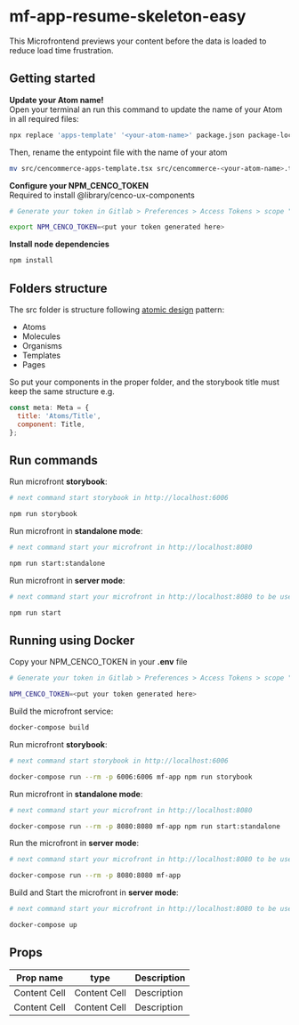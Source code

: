 # mf-app-resume-skeleton-easy

This Microfrontend previews your content before the data is loaded to reduce load time frustration.

## Getting started

**Update your Atom name!**\
Open your terminal an run this command to update the name of your Atom in all required files:

```bash
npx replace 'apps-template' '<your-atom-name>' package.json package-lock.json tsconfig.json webpack.config.js
```

Then, rename the entypoint file with the name of your atom

```bash
mv src/cencommerce-apps-template.tsx src/cencommerce-<your-atom-name>.tsx
```

**Configure your NPM_CENCO_TOKEN**\
Required to install @library/cenco-ux-components

```bash
# Generate your token in Gitlab > Preferences > Access Tokens > scope "read_api"

export NPM_CENCO_TOKEN=<put your token generated here>
```

**Install node dependencies**

```bash
npm install
```

## Folders structure

The src folder is structure following [atomic design](https://bradfrost.com/blog/post/atomic-web-design/) pattern:

- Atoms
- Molecules
- Organisms
- Templates
- Pages

So put your components in the proper folder, and the storybook title must keep the same structure e.g.

```js
const meta: Meta = {
  title: 'Atoms/Title',
  component: Title,
};
```

## Run commands

Run microfront **storybook**:

```bash
# next command start storybook in http://localhost:6006

npm run storybook
```

Run microfront in **standalone mode**:

```bash
# next command start your microfront in http://localhost:8080

npm run start:standalone
```

Run microfront in **server mode**:

```bash
# next command start your microfront in http://localhost:8080 to be used in the root-config

npm run start
```

## Running using Docker

Copy your NPM_CENCO_TOKEN in your **.env** file

```bash
# Generate your token in Gitlab > Preferences > Access Tokens > scope "read_api"

NPM_CENCO_TOKEN=<put your token generated here>
```

Build the microfront service:

```bash
docker-compose build
```

Run microfront **storybook**:

```bash
# next command start storybook in http://localhost:6006

docker-compose run --rm -p 6006:6006 mf-app npm run storybook
```

Run microfront in **standalone mode**:

```bash
# next command start your microfront in http://localhost:8080

docker-compose run --rm -p 8080:8080 mf-app npm run start:standalone
```

Run the microfront in **server mode**:

```bash
# next command start your microfront in http://localhost:8080 to be used in the root-config

docker-compose run --rm -p 8080:8080 mf-app
```

Build and Start the microfront in **server mode**:

```bash
# next command start your microfront in http://localhost:8080 to be used in the root-config

docker-compose up
```

## Props


| Prop name     | type          | Description |
| ------------- | ------------- | ----------- |
| Content Cell  | Content Cell  | Description |
| Content Cell  | Content Cell  | Description |
